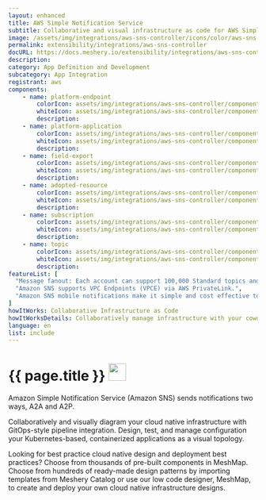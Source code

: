 ```yaml
---
layout: enhanced
title: AWS Simple Notification Service
subtitle: Collaborative and visual infrastructure as code for AWS Simple Notification Service
image: /assets/img/integrations/aws-sns-controller/icons/color/aws-sns-controller-color.svg
permalink: extensibility/integrations/aws-sns-controller
docURL: https://docs.meshery.io/extensibility/integrations/aws-sns-controller
description: 
category: App Definition and Development
subcategory: App Integration
registrant: aws
components: 
	- name: platform-endpoint
		colorIcon: assets/img/integrations/aws-sns-controller/components/platform-endpoint/icons/color/platform-endpoint-color.svg
		whiteIcon: assets/img/integrations/aws-sns-controller/components/platform-endpoint/icons/white/platform-endpoint-white.svg
		description: 
	- name: platform-application
		colorIcon: assets/img/integrations/aws-sns-controller/components/platform-application/icons/color/platform-application-color.svg
		whiteIcon: assets/img/integrations/aws-sns-controller/components/platform-application/icons/white/platform-application-white.svg
		description: 
	- name: field-export
		colorIcon: assets/img/integrations/aws-sns-controller/components/field-export/icons/color/field-export-color.svg
		whiteIcon: assets/img/integrations/aws-sns-controller/components/field-export/icons/white/field-export-white.svg
		description: 
	- name: adopted-resource
		colorIcon: assets/img/integrations/aws-sns-controller/components/adopted-resource/icons/color/adopted-resource-color.svg
		whiteIcon: assets/img/integrations/aws-sns-controller/components/adopted-resource/icons/white/adopted-resource-white.svg
		description: 
	- name: subscription
		colorIcon: assets/img/integrations/aws-sns-controller/components/subscription/icons/color/subscription-color.svg
		whiteIcon: assets/img/integrations/aws-sns-controller/components/subscription/icons/white/subscription-white.svg
		description: 
	- name: topic
		colorIcon: assets/img/integrations/aws-sns-controller/components/topic/icons/color/topic-color.svg
		whiteIcon: assets/img/integrations/aws-sns-controller/components/topic/icons/white/topic-white.svg
		description: 
featureList: [
  "Message fanout: Each account can support 100,000 Standard topics and each topic supports up to 12.5M subscriptions.",
  "Amazon SNS supports VPC Endpoints (VPCE) via AWS PrivateLink.",
  "Amazon SNS mobile notifications make it simple and cost effective to fan out mobile push notifications to iOS, Android, Fire, Windows, and Baidu devices."
]
howItWorks: Collaborative Infrastructure as Code
howItWorksDetails: Collaboratively manage infrastructure with your coworkers synchronously sharing the same designs.
language: en
list: include
---
```

<h1>{{ page.title }} <img src="{{ page.image }}" style="width: 35px; height: 35px;" /></h1>

<p>
Amazon Simple Notification Service (Amazon SNS) sends notifications two ways, A2A and A2P.
</p>
<p>
    Collaboratively and visually diagram your cloud native infrastructure with GitOps-style pipeline integration. Design, test, and manage configuration your Kubernetes-based, containerized applications as a visual topology.
</p>
<p>
    Looking for best practice cloud native design and deployment best practices? Choose from thousands of pre-built components in MeshMap. Choose from hundreds of ready-made design patterns by importing templates from Meshery Catalog or use our low code designer, MeshMap, to create and deploy your own cloud native infrastructure designs.
</p>
